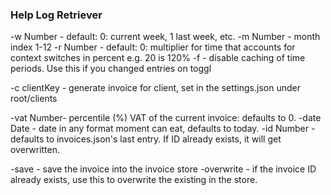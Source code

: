 ### Help Log Retriever

-w Number - default: 0: current week, 1 last week, etc.
-m Number - month index 1-12
-r Number - default: 0: multiplier for time that accounts for context switches in percent e.g. 20 is 120%
-f - disable caching of time periods. Use this if you changed entries on toggl

-c clientKey - generate invoice for client, set in the settings.json under root/clients

-vat Number- percentile (%) VAT of the current invoice: defaults to 0.
-date Date - date in any format moment can eat, defaults to today.
-id Number - defaults to invoices.json's last entry. If ID already exists, it will get overwritten.

-save - save the invoice into the invoice store
-overwrite - if the invoice ID already exists, use this to overwrite the existing in the store.